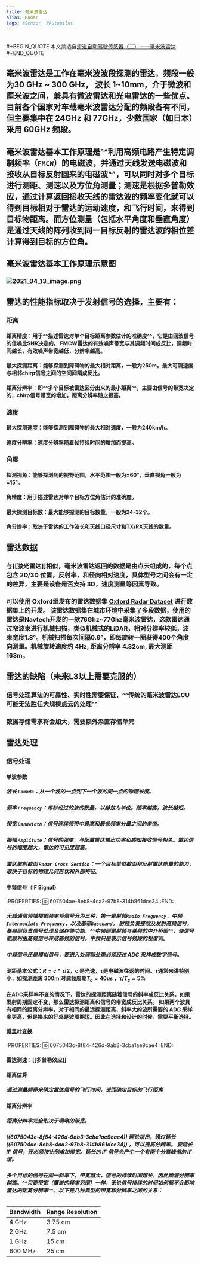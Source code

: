 ```yaml
---
title: 毫米波雷达
alias: Radar
tags: #Sensor, #Autopilot
---
```


## 
#+BEGIN_QUOTE
本文摘选自[走进自动驾驶传感器（二）——毫米波雷达](https://zhuanlan.zhihu.com/p/346374177)
#+END_QUOTE
## 毫米波雷达是工作在毫米波波段探测的雷达，频段一般为30 GHz ~ 300 GHz， 波长 1~10mm，介于微波和厘米波之间，兼具有微波雷达和光电雷达的一些优点。目前各个国家对车载毫米波雷达分配的频段各有不同，但主要集中在 24GHz 和 77GHz，少数国家（如日本）采用 60GHz 频段。
## 毫米波雷达基本工作原理是^^利用高频电路产生特定调制频率（`FMCW`）的电磁波，并通过天线发送电磁波和接收从目标反射回来的电磁波^^，可以同时对多个目标进行测距、测速以及方位角测量；**测速是根据多普勒效应**，通过计算返回接收天线的雷达波的频率变化就可以得到目标相对于雷达的运动速度，和飞行时间，来得到目标物距离。而**方位测量（包括水平角度和垂直角度）是通过天线的阵列收到同一目标反射的雷达波的相位差计算得到目标的方位角**。
## 毫米波雷达基本工作原理示意图
### ![2021_04_13_image.png](https://cdn.logseq.com/%2Fa0b43c4c-fb52-4b91-8ba3-1bb79959259b8e3acc23-f80f-4f54-b853-e3d4283f4a602021_04_13_image.png?Expires=4771878869&Signature=mlOJyXB3sNprIfoi7bsygCIEwPtMyn5~n30pMQsqV4W1r-k6UfJsbTIWg~ZZNGu4FZb0r-valvZ~xEq-6N0hxiynGPkzmZGzTmbQN0ewJZJyUBDNv3Kzbnv5DBAemOJRCNMuApd44Vfhgv3b9xb-Pt4M3lSBuY1L9~4dMt5MxY3tMNMVv34U4BrMoJkpKuggH4XAOs~QYmjj9047tYAk7KVA-FA7kdf9Cd9VrpG5oCWsWETLfn0KmwSoj9Q2tV6b-w7YBeIu-C5-qkBdanlgsobh~BVJSKb8W3BMMWGpDGS4Ut79SKYe738NsSaIVeOw3qghBw57YrLr5NibHLx8kg__&Key-Pair-Id=APKAJE5CCD6X7MP6PTEA)
## 雷达的性能指标取决于发射信号的选择，主要有：
### 距离
#### **距离精度**：用于^^描述雷达对单个目标距离参数估计的准确度^^，**它是由回波信号的信噪比SNR决定的**。 FMCW雷达的有效噪声带宽与其调频时间成反比，调频时间越长，有效噪声带宽越低，分辨率越高。
#### **最大探测距离**：能够探测到障碍物的最大相对距离，一般为250m。最大可测速度与相邻chirp信号之间的空间间隔成反比。
#### **距离分辨率**：即^^多个目标被雷达区分出来的最小距离^^，主要**由信号的带宽决定的**，chirp信号带宽的增加，距离分辨率随之提高。
### 速度
#### 最大探测速度：能够探测到障碍物的最大相对速度，一般为240km/h。
#### 速度分辨率：速度分辨率随着帧持续时间的增加而提高。
### 角度
#### 探测视角：能够探测到的视野范围，水平范围一般为±60°，垂直视角一般为±15°。
#### 角精度：用于描述雷达对单个目标方位角估计的准确度。
#### 最大探测目标数：最大能够探测的目标数量，一般为24-32个。
#### 角分辨率：取决于雷达的工作波长和天线口径尺寸和TX/RX天线的数量。
## 雷达数据
### 与[[激光雷达]]相似，毫米波雷达返回的数据是由**点云**组成的，每个点包含 2D/3D 位置，反射率，和径向相对速度，具体型号之间会有一定的差异，主要是设备是否支持 3D，速度测量等因素导致。
### 可以使用 Oxford组发布的雷达数据集 [Oxford Radar Dataset](https://dbarnes.github.io/radar-robotcar-dataset/) 进行数据集上的开发。 该雷达数据集在城市环境中采集了多段数据，使用的雷达是Navtech开发的一款76Ghz~77Ghz毫米波雷达，这款雷达通过窄波束进行机械扫描，类似机械式的LiDAR，相对分辨率较低，波束宽度1.8°。机械扫描每次间隔0.9°，即每旋转一圈获得400个角度向测量。机械旋转速度约 4Hz, 距离分辨率 4.32cm, 最大测距163m。
## 雷达的缺陷（未来L3以上需要克服的）
### 信号处理算法的可靠性、实时性需要保证，^^传统的毫米波雷达ECU可能无法胜任大规模点云的处理^^
### 数据存储需求将会加大，需要额外添置存储单元
## 雷达处理
### 信号处理
#### 单波参数
##### 波长 `Lambda`：从一个波的一点到下一个波的同一点的物理长度。
##### 频率 `Frequency`：每秒经过的波的数量，以赫兹为单位。频率越高，波长越短。
##### 带宽 `Bandwidth`：信号连续频带中最高和最低频率分量之间的差值。
##### 振幅 `Amplitute`：信号的强度，与配置雷达输出功率和感知接收信号相关。雷达信号的幅度越大，雷达的可见度越高。
##### 雷达散射截面 `Radar Cross Section`：一个目标单位截面积反射雷达能量的能力，取决于目标的物理几何形状和外部特征。
#### 中频信号（IF Signal）
:PROPERTIES:
:id: 607504ae-8eb8-4ca2-97b8-314b861dce34
:END:
##### 无线通信领域**根据频率**将信号分为三种，第一是射频`Radio Frequency`，中频`Intermediate Frequency`，以及基带`Baseband`。 射频负责接收及发射高频信号，基频则负责信号处理及储存等功能，^^中频则是射频与基频的中介桥梁^^，使信号能顺利由高频信号转成基频的信号。中频只是表示信号频段的程度词。
##### 中频信号还是模拟信号，要送入处理器处理必须经过 **ADC 采样成数字信号**。
#### 测距基本公式：$R=c*\tau /2$，c 是光速，$\tau$是电磁波往返的时间。$\tau$通常来讲特别小，如探测距离 300m 时调频周期$T_c = 40us$ ，$\tau/T_c = 5\%$
#### 在ADC采样率不变的情况下，雷达的探测距离随着信号的斜率成反比关系，如果发射周期固定不变，那么雷达探测距离和信号的带宽成反比关系。 如果两个波具有相同的距离分辨率，对于相同的最远探测距离，斜率大的波所需要的 ADC 采样率更高，但是换来的好处是波周期短。因此在选择和设计的时候，需要平衡选择。
#### [傅里叶变换](https://zhuanlan.zhihu.com/p/19763358)
:PROPERTIES:
:id: 6075043c-8f84-426d-9ab3-3cba1ae9cae4
:END:
#### 雷达测速：[[多普勒效应]]
#### 距离估算
##### 通过测量**频移**来确定雷达信号的飞行时间，进而确定目标的飞行距离
#### 距离分辨率
##### 距离分辨率完全取决于啁啾的带宽。
##### ((6075043c-8f84-426d-9ab3-3cba1ae9cae4)) 理论指出，通过延长 ((607504ae-8eb8-4ca2-97b8-314b861dce34)) ，可以提高分辨率。 要延长 IF 信号，还必须按比例增加带宽。延长的 IF 信号会产生一个有两个分离峰值的 IF 谱。
##### 多个目标的信号在同一斜率下，带宽越大，信号的持续时间越长，因此频谱分辨率越高。^^只要带宽（覆盖的频率范围）一样，无论信号持续的时间如何都不会影响雷达的距离分辨率^^。以下是几种典型的带宽和分辨率之间的关系：
###### 
| Bandwidth | Range Resolution |
| --------- | ---------------- |
| 4 GHz     | 3.75 cm          |
| 2 GHz     | 7.5 cm           |
| 1 GHz     | 15 cm            |
| 600 MHz   | 25 cm            |
###
